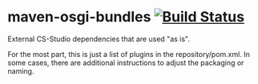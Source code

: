 # maven-osgi-bundles [![Build Status](https://travis-ci.org/ControlSystemStudio/maven-osgi-bundles.svg?branch=master)](https://travis-ci.org/ControlSystemStudio/maven-osgi-bundles)

External CS-Studio dependencies that are used "as is".

For the most part, this is just a list of plugins in the repository/pom.xml.
In some cases, there are additional instructions to adjust the packaging or naming.
